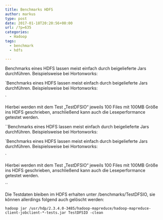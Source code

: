 ```yaml
---
title: Benchmarks HDFS
author: markus
type: post
date: 2017-01-18T20:20:56+00:00
url: /?p=635
categories:
  - Hadoop
tags:
  - benchmark
  - hdfs

---
```

Benchmarks eines HDFS lassen meist einfach durch beigelieferte Jars durchführen. Beispielsweise bei Hortonworks: 

`Benchmarks eines HDFS lassen meist einfach durch beigelieferte Jars durchführen. Beispielsweise bei Hortonworks: 

` 

Hierbei werden mit dem Test &#8222;TestDFSIO&#8220; jeweils 100 Files mit 100MB Größe ins HDFS geschrieben, anschließend kann auch die Leseperformance getestet werden. 

``Benchmarks eines HDFS lassen meist einfach durch beigelieferte Jars durchführen. Beispielsweise bei Hortonworks: 

`Benchmarks eines HDFS lassen meist einfach durch beigelieferte Jars durchführen. Beispielsweise bei Hortonworks: 

` 

Hierbei werden mit dem Test &#8222;TestDFSIO&#8220; jeweils 100 Files mit 100MB Größe ins HDFS geschrieben, anschließend kann auch die Leseperformance getestet werden. 

`` 

Die Testdaten bleiben im HDFS erhalten unter /benchmarks/TestDFSIO, sie können allerdings folgend auch gelöscht werden: 

`hadoop jar /usr/hdp/2.3.4.0-3485/hadoop-mapreduce/hadoop-mapreduce-client-jobclient-*-tests.jar TestDFSIO -clean`